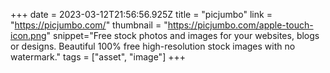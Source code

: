 +++
date = 2023-03-12T21:56:56.925Z
title = "picjumbo"
link = "https://picjumbo.com/"
thumbnail = "https://picjumbo.com/apple-touch-icon.png"
snippet="Free stock photos and images for your websites, blogs or designs.️ Beautiful 100% free high-resolution stock images with no watermark."
tags = ["asset", "image"]
+++
